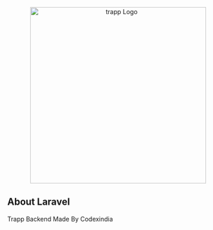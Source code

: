 <p align="center"><a href="#" target="_blank"><img src="https://trapp-sigma.vercel.app/AppIcons/full.png" width="400" alt="trapp Logo"></a></p>

<p align="center">


## About Laravel

Trapp Backend Made By Codexindia

